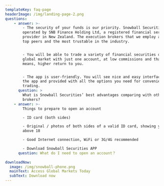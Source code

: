 ```yaml
---
templateKey: faq-page
headerImage: /img/landing-page-2.png
questions:
    - answer: >-
        - The security of your funds is our priority. Snowball Securities is
        operated by SNB Finance Holding Ltd, a registered financial service
        provider in New Zealand. The execution brokers that we employ are the
        top peers and the most trustable in the industry. 


        - You will be able to trade a variety of financial securities on multi
        global market with just one account, at low commissions and that
        means, higher return to you.


        - The app is user-friendly. You will see nice and easy interfaces in
        the app and provided with all the options you need for convenient
        trading.
      question: >
        What is Snowball Securities’ best advantages comparing with other
        brokers?
    - answer: >-
        Things to prepare to open an account

        - ID card (both sides)

        - Original / photos of both sides of a valid ID card, showing you are
        above 18

        - Good Internet connection, WiFi or 3G/4G recommended

        - Download Snowball Securities APP
      question: What do I need to open an account？
  
downloadNow:
  image: /img/snowball-phone.png
  mainText: Access Global Markets Today
  subText: Download now
---
```



